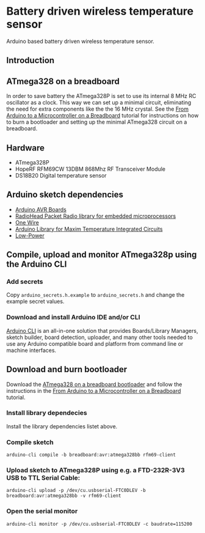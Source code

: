 # Battery driven wireless temperature sensor

Arduino based battery driven wireless temperature sensor.

## Introduction


## ATmega328 on a breadboard

In order to save battery the ATmega328P is set to use its internal 8 MHz RC oscillator as a clock. This way we can set up a minimal circuit, eliminating the need for extra components like the the 16 MHz crystal. See the [From Arduino to a Microcontroller on a Breadboard](https://docs.arduino.cc/built-in-examples/arduino-isp/ArduinoToBreadboard) tutorial for instructions on how to burn a bootloader and setting up the minimal ATmega328 circuit on a breadboard.


## Hardware

* ATmega328P
* HopeRF RFM69CW 13DBM 868Mhz RF Transceiver Module
* DS18B20 Digital temperature sensor


## Arduino sketch dependencies

* [Arduino AVR Boards](https://github.com/arduino/ArduinoCore-avr)
* [RadioHead Packet Radio library for embedded microprocessors](http://www.airspayce.com/mikem/arduino/RadioHead/)
* [One Wire](https://github.com/PaulStoffregen/OneWire)
* [Arduino Library for Maxim Temperature Integrated Circuits](https://github.com/milesburton/Arduino-Temperature-Control-Library)
* [Low-Power](https://github.com/rocketscream/Low-Power)


## Compile, upload and monitor ATmega328p using the Arduino CLI

### Add secrets
Copy `arduino_secrets.h.example` to `arduino_secrets.h` and change the example secret values.

### Download and install Arduino IDE and/or CLI
[Arduino CLI](https://arduino.github.io/arduino-cli/) is an all-in-one solution that provides Boards/Library Managers, sketch builder, board detection, uploader, and many other tools needed to use any Arduino compatible board and platform from command line or machine interfaces.

## Download and burn bootloader
Download the [ATmega328 on a breadboard bootloader](https://www.arduino.cc/en/uploads/Tutorial/breadboard-1-6-x.zip) and follow the instructions in the [From Arduino to a Microcontroller on a Breadboard](https://docs.arduino.cc/built-in-examples/arduino-isp/ArduinoToBreadboard) tutorial.

### Install library dependecies
Install the library dependencies listet above.

### Compile sketch
`arduino-cli compile -b breadboard:avr:atmega328bb rfm69-client`

### Upload sketch to ATmega328P using e.g. a FTD-232R-3V3 USB to TTL Serial Cable:
`arduino-cli upload -p /dev/cu.usbserial-FTC0DLEV -b breadboard:avr:atmega328bb -v rfm69-client`

### Open the serial monitor
`arduino-cli monitor -p /dev/cu.usbserial-FTC0DLEV -c baudrate=115200`